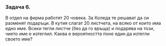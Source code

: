 ### Задача 6. 
В отдел на фирма работят 20 човека. За Коледа те решават да си разменят
подаръци. В кутия слагат 20 листчета, на всяко от които има едно име. Всеки тегли листче
(без да го връща) и подарява на този, чието име е изтеглил. Каква е вероятността поне
един да изтегли своето име?

